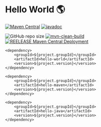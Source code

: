 # Hello World 🌎

[![Maven Central](https://maven-badges.herokuapp.com/maven-central/com.github.ershakiransari/hello-world/badge.svg)](https://maven-badges.herokuapp.com/maven-central/com.github.ershakiransari/hello-world)
[![javadoc](https://javadoc.io/badge2/com.github.ershakiransari/hello-java/javadoc.svg)](https://javadoc.io/doc/com.github.ershakiransari/hello-java)

![GitHub repo size](https://img.shields.io/github/repo-size/ershakiransari/hello-world?color=g&label=Repo%20Size&logo=github)
[![mvn-clean-build](https://github.com/ErShakirAnsari/hello-world/actions/workflows/mvn-clean-build.yml/badge.svg)](https://github.com/ErShakirAnsari/hello-world/actions/workflows/mvn-clean-build.yml)
[![REELEASE Maven Central Deployment](https://github.com/ErShakirAnsari/hello-world/actions/workflows/publish-to-maven-central-with-tag.yml/badge.svg)](https://github.com/ErShakirAnsari/hello-world/actions/workflows/publish-to-maven-central-with-tag.yml)

```
<dependency>
    <groupId>${project.groupId}</groupId>
    <artifactId>hello-world</artifactId>
    <version>${project.version}</version>
</dependency>
```
```
<dependency>
    <groupId>${project.groupId}</groupId>
    <artifactId>hello-maven</artifactId>
    <version>${project.version}</version>
</dependency>
```
```
<dependency>
    <groupId>${project.groupId}</groupId>
    <artifactId>hello-java</artifactId>
    <version>${project.version}</version>
</dependency>
```